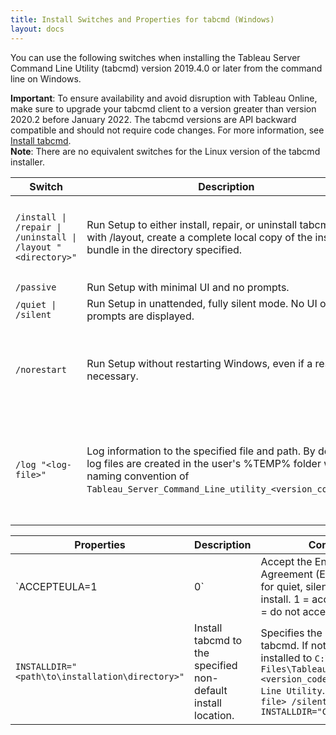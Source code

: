 ```yaml
---
title: Install Switches and Properties for tabcmd (Windows)
layout: docs
---
```


You can use the following switches when installing the Tableau Server Command Line Utility (tabcmd) version 2019.4.0 or later from the command line on Windows.

<div class="alert alert-info"><strong>Important</strong>: To ensure availability and avoid disruption with Tableau Online, make sure to upgrade your tabcmd client to a version greater than version 2020.2 before January 2022. The tabcmd versions are API backward compatible and should not require code changes. For more information, see <a href="index.html#install_tabcmd">Install tabcmd</a>.</div>

<div class="alert alert-info"><strong>Note</strong>: There are no equivalent switches for the Linux version of the tabcmd installer.</div>

| Switch  | Description  | Comments  |
|---|---|---|
| `/install \| /repair \| /uninstall \| /layout "<directory>"`  | Run Setup to either install, repair, or uninstall tabcmd, or with /layout, create a complete local copy of the installation bundle in the directory specified.  | Default is to install, displaying UI and all prompts. If no directory is specified on a fresh install, `C:\Program Files\Tableau\Tableau Server\<version>\extras\Command Line Utility` is assumed.  |
| `/passive`  | Run Setup with minimal UI and no prompts.  |   |
| `/quiet \| /silent`  | Run Setup in unattended, fully silent mode. No UI or prompts are displayed.  | >**Note**: Use either /silent or /quiet, not both.  |
| `/norestart` | Run Setup without restarting Windows, even if a restart is necessary. | >**Note**: In certain rare cases, a restart cannot be suppressed, even when this option is used. This is most likely when an earlier system restart was skipped, for example, during installation of other software.  |
| `/log "<log-file>"`  | Log information to the specified file and path. By default log files are created in the user's %TEMP% folder with a naming convention of `Tableau_Server_Command_Line_utility_<version_code>.log`. | If no file location is specified, the log file is written to the user's TEMP folder (`C:\Users\<username>\AppData\Local\Temp`). Check this log file for errors after installation. Example: `<Setup file> /silent /log "C:\Tableau\Logs\tabcmd-Install" ACCEPTEULA=1`  |
 
| Properties	  | Description	  | Comments  |
|---|---|---|
| `ACCEPTEULA=1|0`  | Accept the End User License Agreement (EULA). Required for quiet, silent, and passive install. 1 = accept the EULA, 0 = do not accept the EULA.  | If not included when using /passive, /silent or /quiet, Setup fails silently. If included but set to 0, Setup fails.  |
|`INSTALLDIR="<path\to\installation\directory>"`  | Install tabcmd to the specified non-default install location.  |Specifies the location to install tabcmd. If not used, tabcmd is installed to `C:\Program Files\Tableau\Tableau Server\<version_code>\extras\Command Line Utility`. Example: `<Setup file> /silent INSTALLDIR="C:\tabcmd"`  |